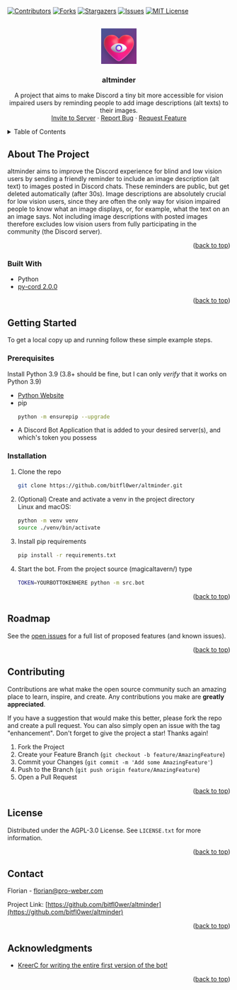 <!-- Improved compatibility of back to top link: See: https://github.com/othneildrew/Best-README-Template/pull/73 -->
<a name="readme-top"></a>
<!--
*** Thanks for checking out the Best-README-Template. If you have a suggestion
*** that would make this better, please fork the repo and create a pull request
*** or simply open an issue with the tag "enhancement".
*** Don't forget to give the project a star!
*** Thanks again! Now go create something AMAZING! :D
-->



<!-- PROJECT SHIELDS -->
<!--
*** I'm using markdown "reference style" links for readability.
*** Reference links are enclosed in brackets [ ] instead of parentheses ( ).
*** See the bottom of this document for the declaration of the reference variables
*** for contributors-url, forks-url, etc. This is an optional, concise syntax you may use.
*** https://www.markdownguide.org/basic-syntax/#reference-style-links
-->
[![Contributors][contributors-shield]][contributors-url]
[![Forks][forks-shield]][forks-url]
[![Stargazers][stars-shield]][stars-url]
[![Issues][issues-shield]][issues-url]
[![MIT License][license-shield]][license-url]



<!-- PROJECT LOGO -->
<br />
<div align="center">
  <a href="https://github.com/bitfl0wer/altminder">
    <img src="images/altminder.jpg" alt="Logo" width="80" height="80" alt="altminder Logo. Dark grey background that displays a red heart with a light-blue eye icon overlayed on top.">
  </a>

<h3 align="center">altminder</h3>

  <p align="center">
    A project that aims to make Discord a tiny bit more accessible for vision impaired users by reminding people to add image descriptions (alt texts) to their images.
    <br />
    <a href="https://discord.com/api/oauth2/authorize?client_id=1003622371191705630&permissions=274877975552&scope=bot%20applications.commands">Invite to Server</a>
    ·
    <a href="https://github.com/bitfl0wer/altminder/issues">Report Bug</a>
    ·
    <a href="https://github.com/bitfl0wer/altminder/issues">Request Feature</a>
  </p>
</div>



<!-- TABLE OF CONTENTS -->
<details>
  <summary>Table of Contents</summary>
  <ol>
    <li>
      <a href="#about-the-project">About The Project</a>
      <ul>
        <li><a href="#built-with">Built With</a></li>
      </ul>
    </li>
    <li>
      <a href="#getting-started">Getting Started</a>
      <ul>
        <li><a href="#prerequisites">Prerequisites</a></li>
        <li><a href="#installation">Installation</a></li>
      </ul>
    </li>
    <li><a href="#roadmap">Roadmap</a></li>
    <li><a href="#contributing">Contributing</a></li>
    <li><a href="#license">License</a></li>
    <li><a href="#contact">Contact</a></li>
    <li><a href="#acknowledgments">Acknowledgments</a></li>
  </ol>
</details>



<!-- ABOUT THE PROJECT -->
## About The Project

altminder aims to improve the Discord experience for blind and low vision users by
sending a friendly reminder to include an image description (alt text) to images posted in Discord
chats. These reminders are public, but get deleted automatically (after 30s). Image descriptions
are absolutely crucial for low vision users, since they are often the only way for vision
impaired people to know what an image displays, or, for example, what the text on an an image says.
Not including image descriptions with posted images therefore excludes low vision users from fully
participating in the community (the Discord server).

<p align="right">(<a href="#readme-top">back to top</a>)</p>



### Built With

* Python
* [py-cord 2.0.0](https://github.com/Pycord-Development/pycord)

<p align="right">(<a href="#readme-top">back to top</a>)</p>



<!-- GETTING STARTED -->
## Getting Started

To get a local copy up and running follow these simple example steps.

### Prerequisites

Install Python 3.9 (3.8+ should be fine, but I can only *verify* that it works on Python 3.9)
* [Python Website](https://www.python.org/)
* pip
    ```sh
    python -m ensurepip --upgrade
    ```
* A Discord Bot Application that is added to your desired server(s), and which's token you possess

### Installation

1. Clone the repo
   ```sh
   git clone https://github.com/bitfl0wer/altminder.git
   ```
2. (Optional) Create and activate a venv in the project directory
    <br/>
Linux and macOS:
    ```sh
   python -m venv venv
   source ./venv/bin/activate
   ```
3. Install pip requirements
   ```sh
   pip install -r requirements.txt
   ```
4. Start the bot. From the project source (magicaltavern/) type
    ```sh
    TOKEN=YOURBOTTOKENHERE python -m src.bot
    ```

<p align="right">(<a href="#readme-top">back to top</a>)</p>



<!-- ROADMAP -->
## Roadmap

See the [open issues](https://github.com/bitfl0wer/altminder/issues) for a full list of proposed features (and known issues).

<p align="right">(<a href="#readme-top">back to top</a>)</p>



<!-- CONTRIBUTING -->
## Contributing

Contributions are what make the open source community such an amazing place to learn, inspire, and create. Any contributions you make are **greatly appreciated**.

If you have a suggestion that would make this better, please fork the repo and create a pull request. You can also simply open an issue with the tag "enhancement".
Don't forget to give the project a star! Thanks again!

1. Fork the Project
2. Create your Feature Branch (`git checkout -b feature/AmazingFeature`)
3. Commit your Changes (`git commit -m 'Add some AmazingFeature'`)
4. Push to the Branch (`git push origin feature/AmazingFeature`)
5. Open a Pull Request

<p align="right">(<a href="#readme-top">back to top</a>)</p>



<!-- LICENSE -->
## License

Distributed under the AGPL-3.0 License. See `LICENSE.txt` for more information.

<p align="right">(<a href="#readme-top">back to top</a>)</p>



<!-- CONTACT -->
## Contact

Florian - florian@pro-weber.com

Project Link: [https://github.com/bitfl0wer/altminder](https://github.com/bitfl0wer/altminder)

<p align="right">(<a href="#readme-top">back to top</a>)</p>



<!-- ACKNOWLEDGMENTS -->
## Acknowledgments

* [KreerC for writing the entire first version of the bot!](https://github.com/KreerC)

<p align="right">(<a href="#readme-top">back to top</a>)</p>



<!-- MARKDOWN LINKS & IMAGES -->
<!-- https://www.markdownguide.org/basic-syntax/#reference-style-links -->
[contributors-shield]: https://img.shields.io/github/contributors/bitfl0wer/altminder.svg?style=for-the-badge
[contributors-url]: https://github.com/bitfl0wer/altminder/graphs/contributors
[forks-shield]: https://img.shields.io/github/forks/bitfl0wer/altminder.svg?style=for-the-badge
[forks-url]: https://github.com/bitfl0wer/altminder/network/members
[stars-shield]: https://img.shields.io/github/stars/bitfl0wer/altminder.svg?style=for-the-badge
[stars-url]: https://github.com/bitfl0wer/altminder/stargazers
[issues-shield]: https://img.shields.io/github/issues/bitfl0wer/altminder.svg?style=for-the-badge
[issues-url]: https://github.com/bitfl0wer/altminder/issues
[license-shield]: https://img.shields.io/github/license/bitfl0wer/altminder.svg?style=for-the-badge
[license-url]: https://github.com/bitfl0wer/altminder/blob/master/LICENSE.txt
[linkedin-shield]: https://img.shields.io/badge/-LinkedIn-black.svg?style=for-the-badge&logo=linkedin&colorB=555
[linkedin-url]: https://linkedin.com/in/[None]
[product-screenshot]: images/screenshot.png
[Next.js]: https://img.shields.io/badge/next.js-000000?style=for-the-badge&logo=nextdotjs&logoColor=white
[Next-url]: https://nextjs.org/
[React.js]: https://img.shields.io/badge/React-20232A?style=for-the-badge&logo=react&logoColor=61DAFB
[React-url]: https://reactjs.org/
[Vue.js]: https://img.shields.io/badge/Vue.js-35495E?style=for-the-badge&logo=vuedotjs&logoColor=4FC08D
[Vue-url]: https://vuejs.org/
[Angular.io]: https://img.shields.io/badge/Angular-DD0031?style=for-the-badge&logo=angular&logoColor=white
[Angular-url]: https://angular.io/
[Svelte.dev]: https://img.shields.io/badge/Svelte-4A4A55?style=for-the-badge&logo=svelte&logoColor=FF3E00
[Svelte-url]: https://svelte.dev/
[Laravel.com]: https://img.shields.io/badge/Laravel-FF2D20?style=for-the-badge&logo=laravel&logoColor=white
[Laravel-url]: https://laravel.com
[Bootstrap.com]: https://img.shields.io/badge/Bootstrap-563D7C?style=for-the-badge&logo=bootstrap&logoColor=white
[Bootstrap-url]: https://getbootstrap.com
[JQuery.com]: https://img.shields.io/badge/jQuery-0769AD?style=for-the-badge&logo=jquery&logoColor=white
[JQuery-url]: https://jquery.com 
